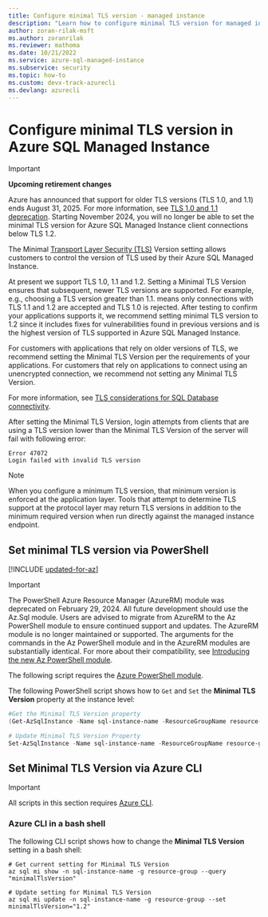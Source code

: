 ```yaml
---
title: Configure minimal TLS version - managed instance
description: "Learn how to configure minimal TLS version for managed instance"
author: zoran-rilak-msft
ms.author: zoranrilak
ms.reviewer: mathoma
ms.date: 10/21/2022
ms.service: azure-sql-managed-instance
ms.subservice: security
ms.topic: how-to
ms.custom: devx-track-azurecli
ms.devlang: azurecli
---
```

# Configure minimal TLS version in Azure SQL Managed Instance
> [!IMPORTANT]
> **Upcoming retirement changes**
> 
> Azure has announced that support for older TLS versions (TLS 1.0, and 1.1) ends August 31, 2025. For more information, see [TLS 1.0 and 1.1 deprecation](https://azure.microsoft.com/updates/azure-support-tls-will-end-by-31-october-2024-2/).
> Starting November 2024, you will no longer be able to set the minimal TLS version for Azure SQL Managed Instance client connections below TLS 1.2. 

The Minimal [Transport Layer Security (TLS)](https://support.microsoft.com/help/3135244/tls-1-2-support-for-microsoft-sql-server) Version setting allows customers to control the version of TLS used by their Azure SQL Managed Instance.

At present we support TLS 1.0, 1.1 and 1.2. Setting a Minimal TLS Version ensures that subsequent, newer TLS versions are supported. For example,  e.g.,  choosing  a TLS version greater than 1.1. means only connections with TLS 1.1 and 1.2 are accepted and TLS 1.0 is rejected. After testing to confirm your applications supports it, we recommend setting minimal TLS version to 1.2 since it includes fixes for vulnerabilities found in previous versions and is the highest version of TLS supported in Azure SQL Managed Instance.

For customers with applications that rely on older versions of TLS, we recommend setting the Minimal TLS Version per the requirements of your applications. For customers that rely on applications to connect using an unencrypted connection, we recommend not setting any Minimal TLS Version. 

For more information, see [TLS considerations for SQL Database connectivity](../database/connect-query-content-reference-guide.md#tls-considerations-for-database-connectivity).

After setting the Minimal TLS Version, login attempts from clients that are using a TLS version lower than the Minimal TLS Version of the server will fail with following error:

```output
Error 47072
Login failed with invalid TLS version
```

> [!NOTE]
> When you configure a minimum TLS version, that minimum version is enforced at the application layer. Tools that attempt to determine TLS support at the protocol layer may return TLS versions in addition to the minimum required version when run directly against the managed instance endpoint.

## Set minimal TLS version via PowerShell

[!INCLUDE [updated-for-az](../includes/updated-for-az.md)]

> [!IMPORTANT]
> The PowerShell Azure Resource Manager (AzureRM) module was deprecated on February 29, 2024. All future development should use the Az.Sql module. Users are advised to migrate from AzureRM to the Az PowerShell module to ensure continued support and updates. The AzureRM module is no longer maintained or supported. The arguments for the commands in the Az PowerShell module and in the AzureRM modules are substantially identical. For more about their compatibility, see [Introducing the new Az PowerShell module](/powershell/azure/new-azureps-module-az).

The following script requires the [Azure PowerShell module](/powershell/azure/install-az-ps).

The following PowerShell script shows how to `Get` and `Set` the **Minimal TLS Version** property at the instance level:

```powershell
#Get the Minimal TLS Version property
(Get-AzSqlInstance -Name sql-instance-name -ResourceGroupName resource-group).MinimalTlsVersion

# Update Minimal TLS Version Property
Set-AzSqlInstance -Name sql-instance-name -ResourceGroupName resource-group -MinimalTlsVersion "1.2"
```

## Set Minimal TLS Version via Azure CLI

> [!IMPORTANT]
> All scripts in this section requires [Azure CLI](/cli/azure/install-azure-cli).

### Azure CLI in a bash shell

The following CLI script shows how to change the **Minimal TLS Version** setting in a bash shell:

```azurecli-interactive
# Get current setting for Minimal TLS Version
az sql mi show -n sql-instance-name -g resource-group --query "minimalTlsVersion"

# Update setting for Minimal TLS Version
az sql mi update -n sql-instance-name -g resource-group --set minimalTlsVersion="1.2"
```
